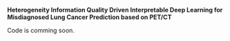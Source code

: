 **Heterogeneity Information Quality Driven Interpretable Deep Learning for Misdiagnosed Lung Cancer Prediction based on PET/CT**

Code is comming soon.
